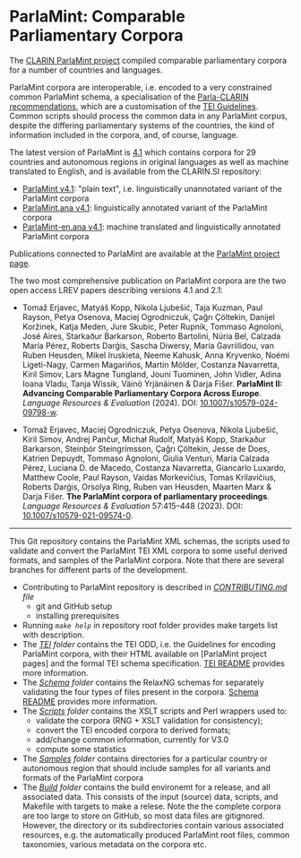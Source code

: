 # ParlaMint: Comparable Parliamentary Corpora

The [CLARIN ParlaMint project](https://www.clarin.eu/parlamint)
compiled comparable parliamentary corpora for a number of countries and languages. 

ParlaMint corpora are interoperable, i.e. encoded to a very constrained common ParlaMint schema, a
specialisation of the [Parla-CLARIN recommendations](https://clarin-eric.github.io/parla-clarin/),
which are a customisation of the [TEI Guidelines](https://tei-c.org/guidelines/p5/).  Common scripts
should process the common data in any ParlaMint corpus, despite the differing parliamentary
systems of the countries, the kind of information included in the corpora, and, of course, language.

The latest version of ParlaMint is [4.1](https://github.com/clarin-eric/ParlaMint/releases/tag/v4.1)
which contains corpora for 29 countries and autonomous regions in original languages as well as machine
translated to English, and is available from the CLARIN.SI repository:

- [ParlaMint v4.1](http://hdl.handle.net/11356/1912): "plain text", i.e. linguistically unannotated variant of the ParlaMint corpora
- [ParlaMint.ana v4.1](http://hdl.handle.net/11356/1911): linguistically annotated variant of the ParlaMint corpora
- [ParlaMint-en.ana v4.1](http://hdl.handle.net/11356/1910): machine translated and linguistically annotated ParlaMint corpora

Publications connected to ParlaMint are available at the
[ParlaMint project page](https://www.clarin.eu/parlamint#publications-and%C2%A0presentations).

The two most comprehensive publication on ParlaMint corpora are the two open access LREV papers describing
versions 4.1 and 2.1:

- Tomaž Erjavec, Matyáš Kopp, Nikola Ljubešić, Taja Kuzman, Paul Rayson, Petya Osenova, Maciej
  Ogrodniczuk, Çağrı Çöltekin, Danijel Koržinek, Katja Meden, Jure Skubic, Peter Rupnik, Tommaso
  Agnoloni, José Aires, Starkaður Barkarson, Roberto Bartolini, Núria Bel, Calzada María Pérez,
  Roberts Darģis, Sascha Diwersy, Maria Gavriilidou, van Ruben Heusden, Mikel Iruskieta, Neeme
  Kahusk, Anna Kryvenko, Noémi Ligeti-Nagy, Carmen Magariños, Martin Mölder, Costanza
  Navarretta, Kiril Simov, Lars Magne Tungland, Jouni Tuominen, John Vidler, Adina Ioana Vladu,
  Tanja Wissik, Väinö Yrjänäinen & Darja Fišer.
  **ParlaMint II: Advancing Comparable Parliamentary Corpora Across Europe**.
  *Language Resources & Evaluation* (2024).
  DOI: [10.1007/s10579-024-09798-w](https://doi.org/10.1007/s10579-024-09798-w).
  
- Tomaž Erjavec, Maciej Ogrodniczuk, Petya Osenova, Nikola Ljubešić, Kiril Simov, Andrej Pančur,
  Michał Rudolf, Matyáš Kopp, Starkaður Barkarson, Steinþór Steingrímsson, Çağrı Çöltekin, Jesse
  de Does, Katrien Depuydt, Tommaso Agnoloni, Giulia Venturi, María Calzada Pérez, Luciana D. de
  Macedo, Costanza Navarretta, Giancarlo Luxardo, Matthew Coole, Paul Rayson, Vaidas Morkevičius,
  Tomas Krilavičius, Roberts Darǵis, Orsolya Ring, Ruben van Heusden, Maarten Marx & Darja Fišer.
  **The ParlaMint corpora of parliamentary proceedings**.
  *Language Resources & Evaluation* 57:415–448 (2023).
  DOI: [10.1007/s10579-021-09574-0](https://doi.org/10.1007/s10579-021-09574-0).
   
****

This Git repository contains the ParlaMint XML schemas, the scripts used to validate and convert the
ParlaMint TEI XML corpora to some useful derived formats, and samples of the ParlaMint corpora.
Note that there are several branches for different parts of the development.

* Contributing to ParlaMint repository is described in *[CONTRIBUTING.md](CONTRIBUTING.md) file*
  * git and GitHub setup
  * installing prerequisites
* Running *`make help`* in repository root folder provides make targets list with description.
* The *[TEI](TEI/) folder* contains the TEI ODD, i.e. the Guidelines for encoding ParlaMint corpora,
  with their HTML available on [ParlaMint project pages] and the formal TEI schema specification.
  [TEI README](TEI/README.md) provides more information.
* The *[Schema](Schema/) folder* contains the RelaxNG schemas for separately validating the
  four types of files present in the corpora.
  [Schema README](Schema/README.md) provides more information.
* The *[Scripts](Scripts/) folder* contains the XSLT scripts and Perl wrappers used to:
  * validate the corpora (RNG + XSLT validation for consistency);
  * convert the TEI encoded corpora to derived formats;
  * add/change common information, currently for V3.0
  * compute some statistics
* The *[Samples](Samples/) folder* contains directories for a particular country or autonomous region
  that should include samples for all variants and formats of the ParlaMint corpora
* The *[Build](Build/) folder* contains the build environemt for a release, and all associated data.
  This consists of the input (source) data, scripts, and Makefile with targets to make a relese.
  Note the the complete corpora are too large to store on GitHub, so most data files are gitignored.
  However, the directory or its subdirectories contain
  various associated resources, e.g. the automatically produced ParlaMint root files, common taxonomies,
  various metadata on the corpora etc.
